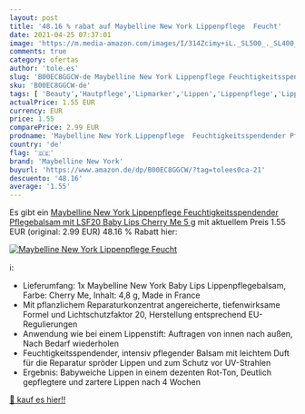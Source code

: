 ```yaml
---
layout: post
title: '48.16 % rabat auf Maybelline New York Lippenpflege  Feucht'
date: 2021-04-25 07:37:01
image: 'https://m.media-amazon.com/images/I/314Zcimy+iL._SL500_._SL400_.jpg'
comments: true
category: ofertas
author: 'tole.es'
slug: 'B00EC8GGCW-de Maybelline New York Lippenpflege Feuchtigkeitsspendender...'
sku: 'B00EC8GGCW-de'
tags: [ 'Beauty','Hautpflege','Lipmarker','Lippen','Lippenpflege','Lippenstifte','Make-Up','Pflegestifte & Lippenbalsam','maybelline new york', ]
actualPrice: 1.55 EUR
currency: EUR
price: 1.55
comparePrice: 2.99 EUR
prodname: 'Maybelline New York Lippenpflege  Feuchtigkeitsspendender Pflegebalsam mit LSF20  Baby Lips  Cherry Me  5 g'
country: 'de'
flag: '🇩🇪'
brand: 'Maybelline New York'
buyurl: 'https://www.amazon.de/dp/B00EC8GGCW/?tag=tolees0ca-21'
descuento: '48.16'
average: '1.55'
---
```


Es gibt ein [Maybelline New York Lippenpflege  Feuchtigkeitsspendender Pflegebalsam mit LSF20  Baby Lips  Cherry Me  5 g](https://www.amazon.de/dp/B00EC8GGCW/?tag=tolees0ca-21) mit aktuellem Preis 1.55 EUR (original: 2.99 EUR) 48.16 % Rabatt hier:

[![Maybelline New York Lippenpflege  Feucht](https://m.media-amazon.com/images/I/314Zcimy+iL._SL500_._SL400_.jpg)](https://www.amazon.de/dp/B00EC8GGCW/?tag=tolees0ca-21)

ℹ️:

- Lieferumfang: 1x Maybelline New York Baby Lips Lippenpflegebalsam, Farbe: Cherry Me, Inhalt: 4,8 g, Made in France
- Mit pflanzlichem Reparaturkonzentrat angereicherte, tiefenwirksame Formel und Lichtschutzfaktor 20, Herstellung entsprechend EU-Regulierungen
- Anwendung wie bei einem Lippenstift: Auftragen von innen nach außen, Nach Bedarf wiederholen
- Feuchtigkeitsspendender, intensiv pflegender Balsam mit leichtem Duft für die Reparatur spröder Lippen und zum Schutz vor UV-Strahlen
- Ergebnis: Babyweiche Lippen in einem dezenten Rot-Ton, Deutlich gepflegtere und zartere Lippen nach 4 Wochen

[🛒 kauf es hier!!](https://www.amazon.de/dp/B00EC8GGCW/?tag=tolees0ca-21)
